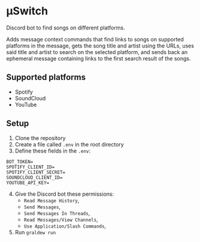 # μSwitch

Discord bot to find songs on different platforms.

Adds message context commands that find links to songs on supported platforms in the message, gets the song title and artist using the URLs, uses said title and artist to search on the selected platform, and sends back an ephemeral message containing links to the first search result of the songs.

## Supported platforms

- Spotify
- SoundCloud
- YouTube

## Setup

1. Clone the repository
2. Create a file called `.env` in the root directory
3. Define these fields in the `.env`:
```
BOT_TOKEN=
SPOTIFY_CLIENT_ID=
SPOTIFY_CLIENT_SECRET=
SOUNDCLOUD_CLIENT_ID=
YOUTUBE_API_KEY=
```
4. Give the Discord bot these permissions:
   - `Read Message History`,
   - `Send Messages`,
   - `Send Messages In Threads`,
   - `Read Messages/View Channels`,
   - `Use Application/Slash Commands`,
4. Run `graldew run`
